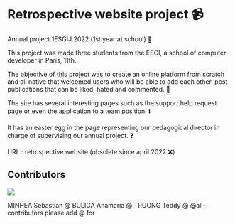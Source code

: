 # Retrospective website project 📹
Annual project 1ESGIJ 2022 (1st year at school) 🏢

This project was made three students from the ESGI, a school of computer developer in Paris, 11th.

The objective of this project was to create an online platform from scratch and all native that welcomed users who will be able to add each other, 
post publications that can be liked, hated and commented. 🔨

The site has several interesting pages such as the support help request page or even the application to a team position! ❗️

It has an easter egg in the page representing our pedagogical director in charge of supervising our annual project. ❓

URL : retrospective.website (obsolete since april 2022 ❌) 

## Contributors

<a href="https://github.com/OWNER/REPO/graphs/contributors">
  <img src="https://contrib.rocks/image?repo=OWNER/REPO" />
</a>

<!-- ALL-CONTRIBUTORS-LIST:START - Do not remove or modify this section -->
<!-- prettier-ignore-start -->
<!-- markdownlint-disable -->
MINHEA Sebastian @<MrSebi06>
BULIGA Anamaria @<Anakaryna>
TRUONG Teddy @<Onsraa>
@all-contributors please add @<MrSebi06> for <contributions>

<!-- markdownlint-restore -->
<!-- prettier-ignore-end -->

<!-- ALL-CONTRIBUTORS-LIST:END -->
